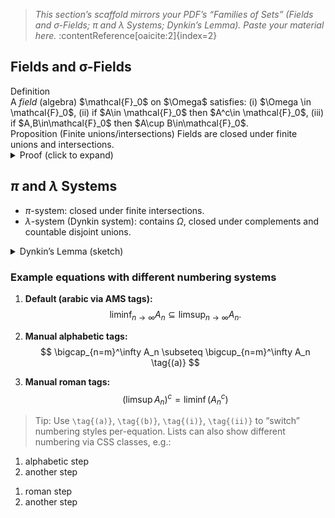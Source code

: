> _This section’s scaffold mirrors your PDF’s “Families of Sets” (Fields and σ-Fields; π and λ Systems; Dynkin’s Lemma). Paste your material here._ :contentReference[oaicite:2]{index=2}

## Fields and σ-Fields

<div class="callout"><span class="label">Definition</span><br/>
A <em>field</em> (algebra) $\mathcal{F}_0$ on $\Omega$ satisfies:
(i) $\Omega \in \mathcal{F}_0$,
(ii) if $A\in \mathcal{F}_0$ then $A^c\in \mathcal{F}_0$,
(iii) if $A,B\in\mathcal{F}_0$ then $A\cup B\in\mathcal{F}_0$.
</div>

<div class="callout"><span class="label">Proposition</span> (Finite unions/intersections)
Fields are closed under finite unions and intersections.</div>

<details class="collapsible">
  <summary>Proof (click to expand)</summary>
  <div class="collapsible__content">
    <p>Use De Morgan and closure under complementation/finite unions.</p>
    <details class="collapsible">
      <summary>Sub-proof: intersection case</summary>
      <div class="collapsible__content">
        <p>$A\cap B = (A^c \cup B^c)^c$.</p>
      </div>
    </details>
  </div>
</details>

## $\pi$ and $\lambda$ Systems

- $\pi$-system: closed under finite intersections.
- $\lambda$-system (Dynkin system): contains $\Omega$, closed under complements and countable disjoint unions.

<details class="collapsible">
  <summary>Dynkin’s Lemma (sketch)</summary>
  <div class="collapsible__content">
    <p>If $\mathcal{D}$ is a $\lambda$-system containing a $\pi$-system $\mathcal{P}$, then $\sigma(\mathcal{P})\subseteq \mathcal{D}$.</p>
  </div>
</details>

### Example equations with different numbering systems

1. **Default (arabic via AMS tags):**  
   $$ \liminf_{n\to\infty} A_n \subseteq \limsup_{n\to\infty} A_n. \label{eq:lims} $$

2. **Manual alphabetic tags:**  
   $$ \bigcap_{n=m}^\infty A_n \subseteq \bigcup_{n=m}^\infty A_n \tag{(a)} $$

3. **Manual roman tags:**  
   $$ (\limsup A_n)^c = \liminf (A_n^c) \tag{(i)} $$

> Tip: Use `\tag{(a)}`, `\tag{(b)}`, `\tag{(i)}`, `\tag{(ii)}` to “switch” numbering styles per-equation. Lists can also show different numbering via CSS classes, e.g.:

<ol class="alpha">
  <li>alphabetic step</li>
  <li>another step</li>
</ol>

<ol class="roman">
  <li>roman step</li>
  <li>another step</li>
</ol>
